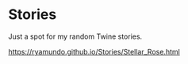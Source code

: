# Stories

Just a spot for my random Twine stories.

  https://ryamundo.github.io/Stories/Stellar_Rose.html
